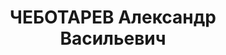 ---
title: ЧЕБОТАРЕВ Александр Васильевич
description: "Род. в 1895, обл. Войска Донского, с. Сулин, русский, обр.: среднее,\
  \ б/п. Проживал: Калуга, ул. Революции, д. 20, кв. 45. Начальник грузовой службы\
  \ Московско-Киевской ж.д. \n  Арестован 11.08.1937. Обв. в участии в к.-р. диверсионно-террористической\
  \ организации. Приговор: ВК ВС СССР, 16.11.1937 – ВМН. Расстрелян 16.11.1937, г.Москва.\
  \ \n  Реабилитирован ВК ВС СССР 08.12.1956"
---